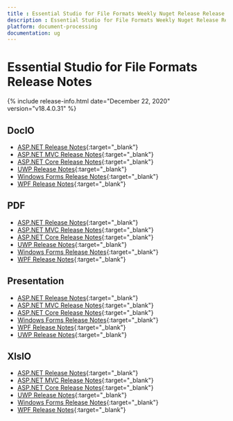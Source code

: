 ```yaml
---
title : Essential Studio for File Formats Weekly Nuget Release Release Notes  
description : Essential Studio for File Formats Weekly Nuget Release Release Notes  
platform: document-processing
documentation: ug
---
```


# Essential Studio for File Formats  Release Notes  

{% include release-info.html date="December 22, 2020" version="v18.4.0.31" %} 

## DocIO

* [ASP.NET Release Notes](/aspnet/release-notes/v18.4.0.31#docio){:target="_blank"}
* [ASP.NET MVC Release Notes](/aspnetmvc/release-notes/v18.4.0.31#docio){:target="_blank"}
* [ASP.NET Core Release Notes](/aspnet-core/release-notes/v18.4.0.31#docio){:target="_blank"}
* [UWP Release Notes](/uwp/release-notes/v18.4.0.31#docio){:target="_blank"}
* [Windows Forms Release Notes](/windowsforms/release-notes/v18.4.0.31#docio){:target="_blank"}
* [WPF Release Notes](/wpf/release-notes/v18.4.0.31#docio){:target="_blank"}


## PDF

* [ASP.NET Release Notes](/aspnet/release-notes/v18.4.0.31#pdf){:target="_blank"}
* [ASP.NET MVC Release Notes](/aspnetmvc/release-notes/v18.4.0.31#pdf){:target="_blank"}
* [ASP.NET Core Release Notes](/aspnet-core/release-notes/v18.4.0.31#pdf){:target="_blank"}
* [UWP Release Notes](/uwp/release-notes/v18.4.0.31#pdf){:target="_blank"}
* [Windows Forms Release Notes](/windowsforms/release-notes/v18.4.0.31#pdf){:target="_blank"}
* [WPF Release Notes](/wpf/release-notes/v18.4.0.31#pdf){:target="_blank"}


## Presentation

* [ASP.NET Release Notes](/aspnet/release-notes/v18.4.0.31#presentation){:target="_blank"}
* [ASP.NET MVC Release Notes](/aspnetmvc/release-notes/v18.4.0.31#presentation){:target="_blank"}
* [ASP.NET Core Release Notes](/aspnet-core/release-notes/v18.4.0.31#presentation){:target="_blank"}
* [Windows Forms Release Notes](/windowsforms/release-notes/v18.4.0.31#presentation){:target="_blank"}
* [WPF Release Notes](/wpf/release-notes/v18.4.0.31#presentation){:target="_blank"}
* [UWP Release Notes](/uwp/release-notes/v18.4.0.31#presentation){:target="_blank"}


## XlsIO

* [ASP.NET Release Notes](/aspnet/release-notes/v18.4.0.31#xlsio){:target="_blank"}
* [ASP.NET MVC Release Notes](/aspnetmvc/release-notes/v18.4.0.31#xlsio){:target="_blank"}
* [ASP.NET Core Release Notes](/aspnet-core/release-notes/v18.4.0.31#xlsio){:target="_blank"}
* [UWP Release Notes](/uwp/release-notes/v18.4.0.31#xlsio){:target="_blank"}
* [Windows Forms Release Notes](/windowsforms/release-notes/v18.4.0.31#xlsio){:target="_blank"}
* [WPF Release Notes](/wpf/release-notes/v18.4.0.31#xlsio){:target="_blank"}
